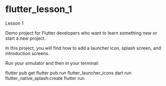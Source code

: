 # flutter_lesson_1

Lesson 1

Demo project for Flutter developers who want to learn something new or start a new project.

In this project, you will find how to add a launcher icon, splash screen, and introduction screens.

Run your simulator and then in your terminal:

flutter pub get
flutter pub run flutter_launcher_icons
dart run flutter_native_splash:create 
flutter run
